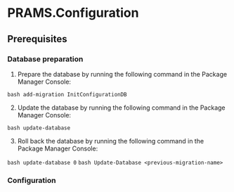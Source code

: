 # PRAMS.Configuration


## Prerequisites

### Database preparation

1. Prepare the database by running the following command in the Package Manager Console:

```bash add-migration InitConfigurationDB```

2. Update the database by running the following command in the Package Manager Console:

```bash update-database```

3. Roll back the database by running the following command in the Package Manager Console:

```bash update-database 0```
```bash Update-Database <previous-migration-name> ```

### Configuration